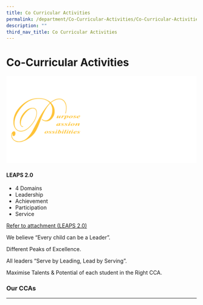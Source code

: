 ```yaml
---
title: Co Curricular Activities
permalink: /department/Co-Curricular-Activities/Co-Curricular-Activities/permalink/
description: ""
third_nav_title: Co Curricular Activities
---
```

Co-Curricular Activities
========================

![](/images/CCA1.png)

#### LEAPS 2.0

*   4 Domains
*   Leadership
*   Achievement
*   Participation
*   Service


[Refer to attachment (LEAPS 2.0)](/files/leaps%202%200.pdf)


We believe “Every child can be a Leader”.

Different Peaks of Excellence.

All leaders “Serve by Leading, Lead by Serving”.

Maximise Talents & Potential of each student in the Right CCA.


### Our CCAs
--------